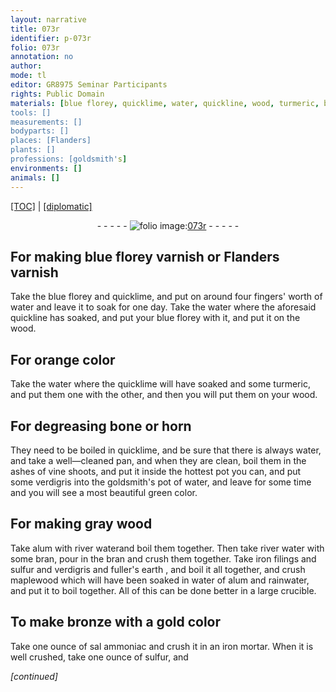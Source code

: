 ```yaml
---
layout: narrative
title: 073r
identifier: p-073r
folio: 073r
annotation: no
author:
mode: tl
editor: GR8975 Seminar Participants
rights: Public Domain
materials: [blue florey, quicklime, water, quickline, wood, turmeric, bone, horn, ashes of vine shoots, verdigris, alum, river water, bran, iron filings, sulfur, fuller's earth, maplewood, rainwater, gold, sal ammoniac, iron]
tools: []
measurements: []
bodyparts: []
places: [Flanders]
plants: []
professions: [goldsmith's]
environments: []
animals: []
---
```


<p><a href="{{ site.baseurl }}/translation/">[TOC]</a> | <a href="{{ site.baseurl }}/_texts/p-073r_tc.md/">[diplomatic]</a></p><div class="folio" align="center">- - - - - <a href="http://gallica.bnf.fr/ark:/12148/btv1b10500001g/f151.image" target="_blank"><img src="https://cu-mkp.github.io/2017-workshop-edition/assets/photo-icon.png" alt="folio image: " style="display:inline-block; margin-bottom:-3px;"/>073r</a> - - - - - </div>  
  

## For making <span class="m">blue florey</span> varnish or <span class="pl">Flanders</span> <span class="sup">varnish</span>

 
Take the <span class="m">blue florey</span> and <span class="m">quicklime</span>, and put on around four fingers' worth of <span class="m">water</span> and leave it to soak for one day. Take the <span class="m">water</span> where the aforesaid <span class="m">quickline</span> has soaked, and put your <span class="m">blue <span class="sup">florey</span></span> with it, and put it on the <span class="m">wood</span>.
 
 
  

## For orange color

 
Take the <span class="m">water</span> where the <span class="m">quicklime</span> will have soaked and some <span class="m">turmeric</span>, and put them one with the other, and then you will put them on your <span class="m">wood</span>.
 
 
  

## For degreasing <span class="m">bone</span> or <span class="m">horn</span>

 
They need to be boiled in <span class="m">quicklime</span>, and be sure that there is always <span class="m">water</span>, and take a well—cleaned pan, and when they are clean, boil them in the <span class="m">ashes of vine shoots</span>, and put it inside the hottest pot you can, and put some <span class="m">verdigris</span> into the <span class="pro">goldsmith's</span> pot of <span class="m">water</span>, and leave for some time and you will see a most beautiful green color.
 
 
  

## For making gray <span class="m">wood</span>

 
Take <span class="m">alum</span> with <span class="m">river water</span>and boil them together. Then take <span class="m">river water</span> with some <span class="m">bran</span>, pour in the <span class="m">bran</span> and crush them together. Take <span class="m">iron filings</span> and <span class="m">sulfur</span> and <span class="m">verdigris</span> and <span class="m">fuller's earth</span> , and boil it all together, and crush <span class="m">maplewood</span> which will have been soaked in <span class="m">water</span> of <span class="m">alum</span> and <span class="m">rainwater</span>, and put it to boil together. All of this can be done better in a large crucible.
 
 
  

## To make bronze with a <span class="m">gold</span> color

 
Take one ounce of <span class="m">sal ammoniac</span> and crush it in an <span class="m">iron</span> mortar. When it is well crushed, take one ounce of <span class="m">sulfur</span>, and 
 
*[continued]*
 
